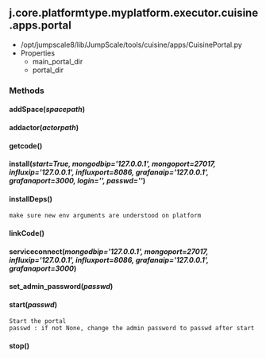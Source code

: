<!-- toc -->
## j.core.platformtype.myplatform.executor.cuisine.apps.portal

- /opt/jumpscale8/lib/JumpScale/tools/cuisine/apps/CuisinePortal.py
- Properties
    - main_portal_dir
    - portal_dir

### Methods

#### addSpace(*spacepath*) 

#### addactor(*actorpath*) 

#### getcode() 

#### install(*start=True, mongodbip='127.0.0.1', mongoport=27017, influxip='127.0.0.1', influxport=8086, grafanaip='127.0.0.1', grafanaport=3000, login='', passwd=''*) 

#### installDeps() 

```
make sure new env arguments are understood on platform

```

#### linkCode() 

#### serviceconnect(*mongodbip='127.0.0.1', mongoport=27017, influxip='127.0.0.1', influxport=8086, grafanaip='127.0.0.1', grafanaport=3000*) 

#### set_admin_password(*passwd*) 

#### start(*passwd*) 

```
Start the portal
passwd : if not None, change the admin password to passwd after start

```

#### stop() 

